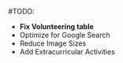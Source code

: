 #TODO:
* **Fix Volunteering table**
* Optimize for Google Search
* Reduce Image Sizes
* Add Extracurricular Activities
